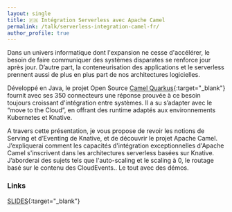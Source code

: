 ```yaml
---
layout: single
title: 🇫🇷 Intégration Serverless avec Apache Camel
permalink: /talk/serverless-integration-camel-fr/
author_profile: true
---
```


Dans un univers informatique dont l'expansion ne cesse d'accélérer, le besoin de faire communiquer des systèmes disparates se renforce jour après jour. D’autre part, la conteneurisation des applications et le serverless prennent aussi de plus en plus part de nos architectures logicielles.

Développé en Java, le projet Open Source [Camel Quarkus](https://camel.apache.org/camel-quarkus/){:target="_blank"} fournit avec ses 350 connecteurs une réponse prouvée à ce besoin toujours croissant d'intégration entre systèmes. Il a su s’adapter avec le “move to the Cloud”, en offrant des runtime adaptés aux environnements Kubernetes et Knative. 

A travers cette présentation, je vous propose de revoir les notions de Serving et d’Eventing de Knative, et de découvrir le projet Apache Camel. J’expliquerai comment les capacités d'intégration exceptionnelles d'Apache Camel s'inscrivent dans les architectures serverless basées sur Knative. J’aborderai des sujets tels que l'auto-scaling et le scaling à 0, le routage basé sur le contenu des CloudEvents.. Le tout avec des démos.

### Links
[SLIDES](https://github.com/zbendhiba/zbendhiba.github.io/tree/main/assets/confs/2023/20230307-CamelServerless.pdf){:target="_blank"}
